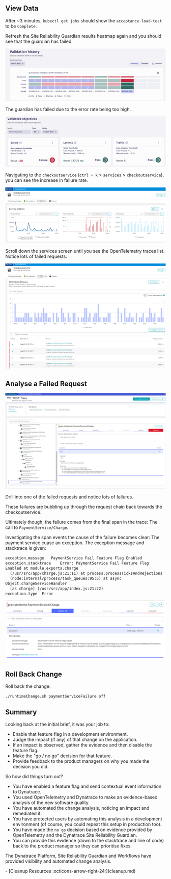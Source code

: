 ## View Data

After ~3 minutes, `kubectl get jobs` should show the `acceptance-load-test` to be `Complete`.

Refresh the Site Reliability Guardian results heatmap again and you should see that the guardian has failed.

![srg acceptance test failed](images/dt-srg-acceptance-test-failed.png)

The guardian has failed due to the error rate being too high.

![checkoutservice error rate too high](images/dt-srg-checkoutservice-error-rate-too-high.png)

Navigating to the `checkoutservice` (`ctrl + k` > `services` > `checkoutservice`), you can see the increase in failure rate.

![services screen increased error rate on checkoutservice](images/dt-services-checkoutservice-increased-error-rate.png)

Scroll down the services screen until you see the OpenTelemetry traces list. Notice lots of failed requests:

![checkoutservice failed traces](images/dt-services-checkoutservice-distributed-trace-failures.png)

## Analyse a Failed Request

![failed trace](images/dt-distributed-traces-checkoutservice-failed.png)

Drill into one of the failed requests and notice lots of failures.

These failures are bubbling up through the request chain back towards the checkoutservice.

Ultimately though, the failure comes from the final span in the trace: The call to `PaymentService/Charge`.

Investigating the span events the cause of the failure becomes clear: The payment service cuase an exception. The exception message and stacktrace is given:

```
exception.message	PaymentService Fail Feature Flag Enabled
exception.stacktrace	Error: PaymentService Fail Feature Flag Enabled at module.exports.charge
  (/usr/src/app/charge.js:21:11) at process.processTicksAndRejections
  (node:internal/process/task_queues:95:5) at async Object.chargeServiceHandler
  [as charge] (/usr/src/app/index.js:21:22)
exception.type	Error
```

![root cause: payment service](images/dt-span-root-cause-paymentservice.png)


## Roll Back Change

Roll back the change:

```
./runtimeChange.sh paymentServiceFailure off
```

## Summary

Looking back at the initial brief, it was your job to:

* Enable that feature flag in a development environment.
* Judge the impact (if any) of that change on the application.
* If an impact is observed, gather the evidence and then disable the feature flag.
* Make the "go / no go" decision for that feature.
* Provide feedback to the product managers on why you made the decision you did.

So how did things turn out?

* You have enabled a feature flag and send contextual event information to Dynatrace.
* You used OpenTelemetry and Dynatrace to make an evidence-based analysis of the new software quality.
* You have automated the change analysis, noticing an impact and remediated it.
* You have protected users by automating this analysis in a development environment (of course, you could repeat this setup in production too).
* You have made the `no go` decision based on evidence provided by OpenTelemetry and the Dynatrace Site Reliability Guardian.
* You can provide this evidence (down to the stacktrace and line of code) back to the product manager so they can prioritise fixes.

The Dynatrace Platform, Site Reliability Guardian and Workflows have provided visibility and automated change analysis.

<div class="grid cards" markdown>
- [Cleanup Resources :octicons-arrow-right-24:](cleanup.md)
</div>